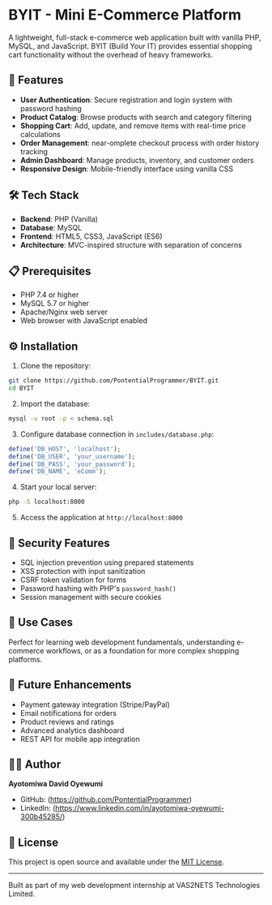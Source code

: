# BYIT - Mini E-Commerce Platform

A lightweight, full-stack e-commerce web application built with vanilla PHP, MySQL, and JavaScript. BYIT (Build Your IT) provides essential shopping cart functionality without the overhead of heavy frameworks.

## 🚀 Features

- **User Authentication**: Secure registration and login system with password hashing
- **Product Catalog**: Browse products with search and category filtering
- **Shopping Cart**: Add, update, and remove items with real-time price calculations
- **Order Management**: near-omplete checkout process with order history tracking
- **Admin Dashboard**: Manage products, inventory, and customer orders
- **Responsive Design**: Mobile-friendly interface using vanilla CSS

## 🛠️ Tech Stack

- **Backend**: PHP (Vanilla)
- **Database**: MySQL
- **Frontend**: HTML5, CSS3, JavaScript (ES6)
- **Architecture**: MVC-inspired structure with separation of concerns

## 📋 Prerequisites

- PHP 7.4 or higher
- MySQL 5.7 or higher
- Apache/Nginx web server
- Web browser with JavaScript enabled

## ⚙️ Installation

1. Clone the repository:
```bash
git clone https://github.com/PontentialProgrammer/BYIT.git
cd BYIT
```

2. Import the database:
```bash
mysql -u root -p < schema.sql
```

3. Configure database connection in `includes/database.php`:
```php
define('DB_HOST', 'localhost');
define('DB_USER', 'your_username');
define('DB_PASS', 'your_password');
define('DB_NAME', 'eComm');
```

4. Start your local server:
```bash
php -S localhost:8000
```

5. Access the application at `http://localhost:8000`



## 🔐 Security Features

- SQL injection prevention using prepared statements
- XSS protection with input sanitization
- CSRF token validation for forms
- Password hashing with PHP's `password_hash()`
- Session management with secure cookies

## 🎯 Use Cases

Perfect for learning web development fundamentals, understanding e-commerce workflows, or as a foundation for more complex shopping platforms.

## 📝 Future Enhancements

- Payment gateway integration (Stripe/PayPal)
- Email notifications for orders
- Product reviews and ratings
- Advanced analytics dashboard
- REST API for mobile app integration

## 👨‍💻 Author

**Ayotomiwa David Oyewumi**
- GitHub: (https://github.com/PontentialProgrammer)
- LinkedIn: (https://www.linkedin.com/in/ayotomiwa-oyewumi-300b45285/)

## 📄 License

This project is open source and available under the [MIT License](LICENSE).

---

Built as part of my web development internship at VAS2NETS Technologies Limited.
